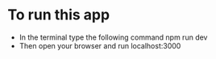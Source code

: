 # To run this app #

- In the terminal type the following command
    npm run dev
- Then open your browser and run localhost:3000